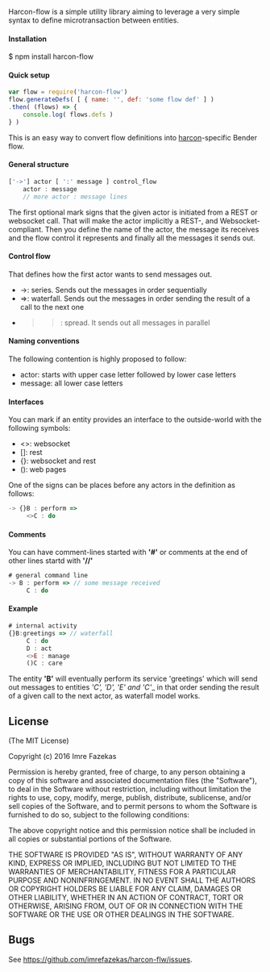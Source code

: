 Harcon-flow is a simple utility library aiming to leverage a very simple syntax to define microtransaction between entities.



#### Installation

$ npm install harcon-flow


#### Quick setup

```javascript
var flow = require('harcon-flow')
flow.generateDefs( [ { name: '', def: 'some flow def' ] )
.then( (flows) => {
	console.log( flows.defs )
} )
```

This is an easy way to convert flow definitions into [harcon](https://github.com/imrefazekas/harcon)-specific Bender flow.



#### General structure

```javascript
['->'] actor [ ':' message ] control_flow
	actor : message
	// more actor : message lines
```

The first optional mark signs that the given actor is initiated from a REST or websocket call. That will make the actor implicitly a REST-, and Websocket-compliant.
Then you define the name of the actor, the message its receives and the flow control it represents and finally all the messages it sends out.



#### Control flow

That defines how the first actor wants to send messages out.

- ->: series. Sends out the messages in order sequentially
- =>: waterfall. Sends out the messages in order sending the result of a call to the next one
- >>: spread. It sends out all messages in parallel



#### Naming conventions

The following contention is highly proposed to follow:
- actor: starts with upper case letter followed by lower case letters
- message: all lower case letters



#### Interfaces

You can mark if an entity provides an interface to the outside-world with the following symbols:

- <>: websocket
- []: rest
- {}: websocket and rest
- (): web pages

One of the signs can be places before any actors in the definition as follows:

```javascript
-> {}B : perform =>
	 <>C : do
```



#### Comments

You can have comment-lines started with __'#'__ or comments at the end of other lines startd with __'//'__

```javascript
# general command line
-> B : perform => // some message received
	 C : do
```



#### Example

```javascript
# internal activity
{}B:greetings => // waterfall
	 C : do
	 D : act
	 <>E : manage
	 ()C : care
 ```

The entity __'B'__ will eventually perform its service 'greetings' which will send out messages to entities _'C', 'D', 'E' and 'C'__ in that order sending the result of a given call to the next actor, as waterfall model works.



## License

(The MIT License)

Copyright (c) 2016 Imre Fazekas

Permission is hereby granted, free of charge, to any person obtaining a copy of
this software and associated documentation files (the "Software"), to deal in
the Software without restriction, including without limitation the rights to
use, copy, modify, merge, publish, distribute, sublicense, and/or sell copies of
the Software, and to permit persons to whom the Software is furnished to do so,
subject to the following conditions:

The above copyright notice and this permission notice shall be included in all
copies or substantial portions of the Software.

THE SOFTWARE IS PROVIDED "AS IS", WITHOUT WARRANTY OF ANY KIND, EXPRESS OR
IMPLIED, INCLUDING BUT NOT LIMITED TO THE WARRANTIES OF MERCHANTABILITY, FITNESS
FOR A PARTICULAR PURPOSE AND NONINFRINGEMENT. IN NO EVENT SHALL THE AUTHORS OR
COPYRIGHT HOLDERS BE LIABLE FOR ANY CLAIM, DAMAGES OR OTHER LIABILITY, WHETHER
IN AN ACTION OF CONTRACT, TORT OR OTHERWISE, ARISING FROM, OUT OF OR IN
CONNECTION WITH THE SOFTWARE OR THE USE OR OTHER DEALINGS IN THE SOFTWARE.


## Bugs

See <https://github.com/imrefazekas/harcon-flw/issues>.
